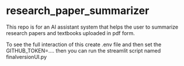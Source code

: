 # research_paper_summarizer
This repo is for an AI assistant system that helps the user to summarize research papers and textbooks uploaded in pdf form.

To see the full interaction of this create .env file and then set the GITHUB_TOKEN=.... then you can run the streamlit script named finalversionUI.py

